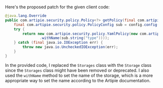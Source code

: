 Here's the proposed patch for the given client code:

```java
@java.lang.Override
public com.artipie.security.policy.Policy<?> getPolicy(final com.artipie.security.policy.PolicyConfig config) {
    final com.artipie.security.policy.PolicyConfig sub = config.config("storage");
    try {
        return new com.artipie.security.policy.YamlPolicy(new com.artipie.asto.blocking.BlockingStorage(new com.artipie.asto.Storage<>(com.amihaiemil.eoyaml.Yaml.createYamlInput(sub.toString()).readYamlMapping())
                .withName(sub.string("type"))));
    } catch (final java.io.IOException err) {
        throw new java.io.UncheckedIOException(err);
    }
}
```

In the provided code, I replaced the `Storages` class with the `Storage` class since the `Storages` class might have been removed or deprecated. I also used the `withName` method to set the name of the storage, which is a more appropriate way to set the name according to the Artipie documentation.